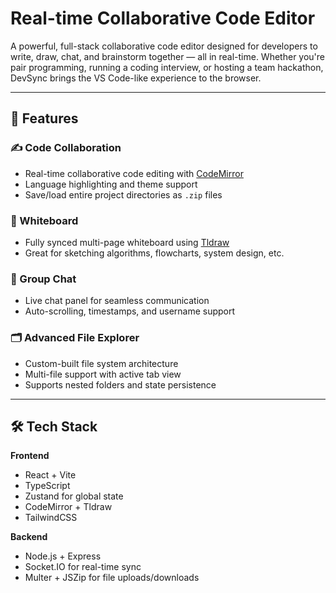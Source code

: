# Real-time Collaborative Code Editor

A powerful, full-stack collaborative code editor designed for developers to write, draw, chat, and brainstorm together — all in real-time. Whether you're pair programming, running a coding interview, or hosting a team hackathon, DevSync brings the VS Code-like experience to the browser.

---

## 🚀 Features

### ✍️ Code Collaboration
- Real-time collaborative code editing with [CodeMirror](https://codemirror.net/)
- Language highlighting and theme support
- Save/load entire project directories as `.zip` files

### 🧾 Whiteboard
- Fully synced multi-page whiteboard using [Tldraw](https://tldraw.dev/)
- Great for sketching algorithms, flowcharts, system design, etc.

### 💬 Group Chat
- Live chat panel for seamless communication
- Auto-scrolling, timestamps, and username support

### 🗂️ Advanced File Explorer
- Custom-built file system architecture
- Multi-file support with active tab view
- Supports nested folders and state persistence
---

## 🛠️ Tech Stack

**Frontend**  
- React + Vite  
- TypeScript  
- Zustand for global state  
- CodeMirror + Tldraw  
- TailwindCSS  

**Backend**  
- Node.js + Express  
- Socket.IO for real-time sync  
- Multer + JSZip for file uploads/downloads  

